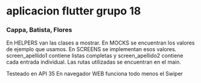 # aplicacion flutter grupo 18
### Cappa, Batista, Flores

En HELPERS van las clases a mostrar.
En MOCKS se encuentran los valores de ejemplo que usamos.
En SCREENS se implementan esos valores. screen_apellido1 contiene listas completas y screen_apellido2 contiene cada entrada individual.
Las rutas utilizadas se encuentran en el main.

Testeado en API 35
En navegador WEB funciona todo menos el Swiper
